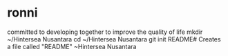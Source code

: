 # ronni
committed to developing together to improve the quality of life
mkdir ~/Hintersea Nusantara
cd ~/Hintersea Nusantara
git init
README# Creates a file called "README" ~Hintersea Nusantara

